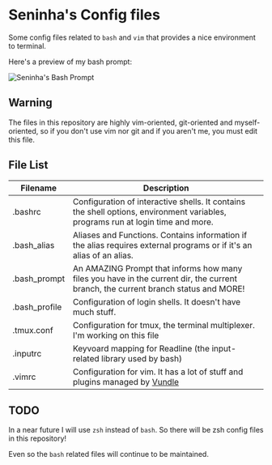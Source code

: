 Seninha's Config files
================================================================================

Some config  files related to `bash` and `vim` that  provides a nice environment
to terminal.

Here's a preview of my bash prompt:

![Seninha's Bash Prompt](http://seninha.net/stuff/prompt.png)


Warning
-------

The files in this repository are highly vim-oriented, git-oriented and myself-oriented,
so if you don't use vim nor git and if you aren't me, you must edit this file.


File List
---------

| Filename      | Description                                                            |
|---------------|------------------------------------------------------------------------|
| .bashrc       | Configuration of interactive shells. It contains the shell options, environment variables, programs run at login time and more.    |
| .bash_alias   | Aliases and Functions. Contains information if the alias requires external programs or if it's an alias of an alias.               |
| .bash_prompt  | An AMAZING Prompt that informs how many files you have in the current dir, the current branch, the current branch status and MORE! |
| .bash_profile | Configuration of login shells. It doesn't have much stuff.                                                                         |
| .tmux.conf    | Configuration for tmux, the terminal multiplexer. I'm working on this  file                                                        |
| .inputrc      | Keyvoard mapping for Readline (the input-related library used by bash)                                                             |
| .vimrc        | Configuration for vim. It has a lot of stuff and plugins managed by [Vundle][]                                                     |

[Vundle]: https://github.com/gmarik/Vundle.vim

TODO
----

In a near future I will use `zsh` instead of `bash`. So there will be zsh config
files in this repository!

Even so the `bash` related files will continue to be maintained.
